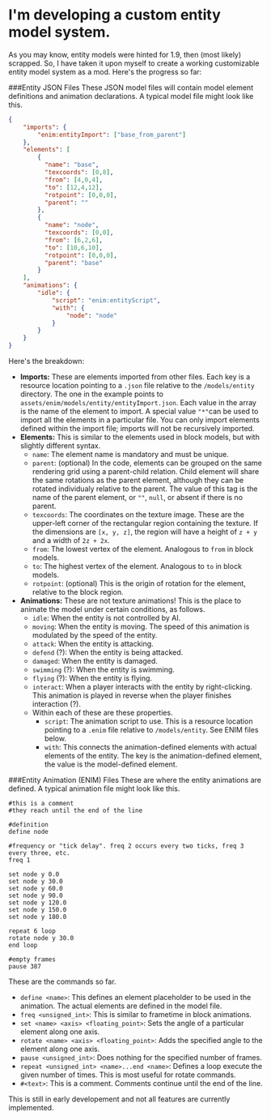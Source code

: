 # I'm developing a custom entity model system.
As you may know, entity models were hinted for 1.9, then (most likely) scrapped.
So, I have taken it upon myself to create a working customizable entity model system as a mod.
Here's the progress so far:

###Entity JSON Files
These JSON model files will contain model element definitions and animation declarations.
A typical model file might look like this.
```JSON
{
    "imports": {
        "enim:entityImport": ["base_from_parent"]
    },
    "elements": [
        {
          "name": "base",
          "texcoords": [0,8],
          "from": [4,0,4],
          "to": [12,4,12],
          "rotpoint": [0,0,0],
          "parent": ""
        },
        {
          "name": "node",
          "texcoords": [0,0],
          "from": [6,2,6],
          "to": [10,6,10],
          "rotpoint": [0,0,0],
          "parent": "base"
        }
    ],
    "animations": {
        "idle": {
            "script": "enim:entityScript",
            "with": {
                "node": "node"
            }
        }
    }
}
```
Here's the breakdown:
* **Imports:** These are elements imported from other files.
Each key is a resource location pointing to a `.json` file relative to the `/models/entity` directory.
The one in the example points to `assets/enim/models/entity/entityImport.json`.
Each value in the array is the name of the element to import.
A special value `"*"`can be used to import all the elements in a particular file.
You can only import elements defined within the import file; imports will not be recursively imported.
* **Elements:** This is similar to the elements used in block models, but with slightly different syntax.
  * `name`: The element name is mandatory and must be unique.
  * `parent`: (optional) In the code, elements can be grouped on the same rendering grid using a parent-child relation.
  Child element will share the same rotations as the parent element, although they can be rotated individualy
  relative to the parent.
  The value of this tag is the name of the parent element, or `""`, `null`, or absent if there is no parent.
  * `texcoords`: The coordinates on the texture image.
  These are the upper-left corner of the rectangular region containing the texture.
  If the dimensions are `[x, y, z]`, the region will have a height of `z + y` and a width of `2z + 2x`.
  * `from`: The lowest vertex of the element. Analogous to `from` in block models.
  * `to`: The highest vertex of the element. Analogous to `to` in block models.
  * `rotpoint`: (optional) This is the origin of rotation for the element, relative to the block region.
* **Animations:** These are not texture animations! This is the place to animate the model under certain conditions, as follows.
  * `idle`: When the entity is not controlled by AI.
  * `moving`: When the entity is moving. The speed of this animation is modulated by the speed of the entity.
  * `attack`: When the entity is attacking.
  * `defend` (?): When the entity is being attacked.
  * `damaged`: When the entity is damaged.
  * `swimming` (?): When the entity is swimming.
  * `flying` (?): When the entity is flying.
  * `interact`: When a player interacts with the entity by right-clicking.
  This animation is played in reverse when the player finishes interaction (?).
  * Within each of these are these properties.
    * `script`: The animation script to use. This is a resource location pointing to a `.enim` file relative to `/models/entity`.
    See ENIM files below.
    * `with`: This connects the animation-defined elements with actual elements of the entity.
    The key is the animation-defined element, the value is the model-defined element.

###Entity Animation (ENIM) Files
These are where the entity animations are defined. A typical animation file might look like this.
```
#this is a comment
#they reach until the end of the line

#definition
define node

#frequency or "tick delay". freq 2 occurs every two ticks, freq 3 every three, etc.
freq 1

set node y 0.0
set node y 30.0
set node y 60.0
set node y 90.0
set node y 120.0
set node y 150.0
set node y 180.0
 
repeat 6 loop
rotate node y 30.0
end loop

#empty frames
pause 387
```
These are the commands so far.
* `define <name>`: This defines an element placeholder to be used in the animation.
The actual elements are defined in the model file.
* `freq <unsigned_int>`: This is similar to frametime in block animations.
* `set <name> <axis> <floating_point>`: Sets the angle of a particular element along one axis.
* `rotate <name> <axis> <floating_point>`: Adds the specified angle to the element along one axis.
* `pause <unsigned_int>`: Does nothing for the specified number of frames.
* `repeat <unsigned_int> <name>...end <name>`: Defines a loop execute the given number of times.
This is most useful for rotate commands.
* `#<text>`: This is a comment. Comments continue until the end of the line.

This is still in early developement and not all features are currently implemented.
